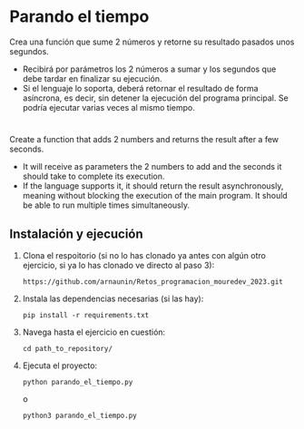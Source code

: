 # Parando el tiempo

Crea una función que sume 2 números y retorne su resultado pasados unos segundos.
- Recibirá por parámetros los 2 números a sumar y los segundos que debe tardar en finalizar su ejecución.
- Si el lenguaje lo soporta, deberá retornar el resultado de forma asíncrona, es decir, sin detener la ejecución del programa principal.
Se podría ejecutar varias veces al mismo tiempo.

#

Create a function that adds 2 numbers and returns the result after a few seconds.
- It will receive as parameters the 2 numbers to add and the seconds it should take to complete its execution.
- If the language supports it, it should return the result asynchronously, meaning without blocking the execution of the main program.
It should be able to run multiple times simultaneously.

## Instalación y ejecución
1. Clona el respoitorio (si no lo has clonado ya antes con algún otro ejercicio, si ya lo has clonado ve directo al paso 3):
   ```
   https://github.com/arnaunin/Retos_programacion_mouredev_2023.git
   ```
2. Instala las dependencias necesarias (si las hay):
   ```
   pip install -r requirements.txt
   ```
3. Navega hasta el ejercicio en cuestión:
   ```
   cd path_to_repository/
   ```
4. Ejecuta el proyecto:
   ```
   python parando_el_tiempo.py
   ```
   o
   ```
   python3 parando_el_tiempo.py